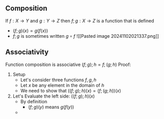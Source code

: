 ## Composition
If $f: X \to Y$ and $g:Y\to Z$  then $f;g:X\to Z$ is a function that is defined
- $(f;g)(x) = g(f(x))$
- $f;g$ is sometimes written  $g \circ f$
![[Pasted image 20241102021337.png]]
## Associativity
Function composition is associative $(f;g);h = f;(g;h)$
Proof:
1. Setup
	- Let's consider three functions $f,g,h$
	- Let $x$ be any element in the domain of $h$
	- We need to show that $((f;g);h)(x) = (f;(g;h))(x)$
2. Let's Evaluate the left side: $((f;g);h)(x)$ 
	- By definition
		- $(f;g)(y)~\text{means}~ g(f(y))$
	- 